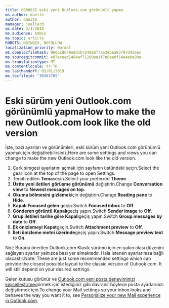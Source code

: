 ```yaml
---
title: 8000035 eski yeni Outlook.com görünümlü yapma
ms.author: daeite
author: daeite
manager: joallard
ms.date: 3/1/2018
ms.audience: Admin
ms.topic: article
ROBOTS: NOINDEX, NOFOLLOW
localization_priority: Normal
ms.openlocfilehash: 960bcd648e8d5b7249abf7a5385ea83707d4daec
ms.sourcegitcommit: 497aceed1484af71200ea1f7e0aa0f14e4e0e00a
ms.translationtype: MT
ms.contentlocale: tr-TR
ms.lasthandoff: 03/01/2019
ms.locfileid: "30363785"
---
```

# <a name="how-to-make-the-new-outlookcom-look-like-the-old-version"></a><span data-ttu-id="1f4fe-102">Eski sürüm yeni Outlook.com görünümlü yapma</span><span class="sxs-lookup"><span data-stu-id="1f4fe-102">How to make the new Outlook.com look like the old version</span></span>

<span data-ttu-id="1f4fe-103">İşte, bazı ayarları ve görünümleri, eski sürüm yeni Outlook.com görünümlü yapmak için değiştirebilirsiniz.</span><span class="sxs-lookup"><span data-stu-id="1f4fe-103">Here are some settings and views you can change to make the new Outlook.com look like the old version.</span></span>

1. <span data-ttu-id="1f4fe-104">Çark simgesi ayarlarını açmak için sayfanın üstündeki seçin.</span><span class="sxs-lookup"><span data-stu-id="1f4fe-104">Select the gear icon at the top of the page to open Settings.</span></span>
2. <span data-ttu-id="1f4fe-105">Tercih edilen **Tema**seçin.</span><span class="sxs-lookup"><span data-stu-id="1f4fe-105">Select your preferred **Theme**.</span></span>
3. <span data-ttu-id="1f4fe-106">**Üstte yeni iletileri** **görüşme görünümü** değiştirin.</span><span class="sxs-lookup"><span data-stu-id="1f4fe-106">Change **Conversation view** to **Newest messages on top**.</span></span>
4. <span data-ttu-id="1f4fe-107">**Okuma bölmesini** **gizlemek**için değiştirin.</span><span class="sxs-lookup"><span data-stu-id="1f4fe-107">Change **Reading pane** to **Hide**.</span></span>
5. <span data-ttu-id="1f4fe-108">**Kapalı** **Focused gelen** geçin.</span><span class="sxs-lookup"><span data-stu-id="1f4fe-108">Switch **Focused inbox** to **Off**.</span></span>
6. <span data-ttu-id="1f4fe-109">**Gönderen görüntü** **Kapalı**geçiş yapın.</span><span class="sxs-lookup"><span data-stu-id="1f4fe-109">Switch **Sender image** to **Off**.</span></span> 
7. <span data-ttu-id="1f4fe-110">**Grup iletileri tarihe göre** **Kapalı**geçiş yapın.</span><span class="sxs-lookup"><span data-stu-id="1f4fe-110">Switch **Group messages by date** to **Off**.</span></span> 
8. <span data-ttu-id="1f4fe-111">**Ek önizlemeyi** **Kapat**geçin.</span><span class="sxs-lookup"><span data-stu-id="1f4fe-111">Switch **Attachment preview** to **Off**.</span></span> 
9. <span data-ttu-id="1f4fe-112">**İleti önizleme metni** **üzerinde**geçiş yapın.</span><span class="sxs-lookup"><span data-stu-id="1f4fe-112">Switch **Message preview text** to **On**.</span></span>

<span data-ttu-id="1f4fe-p101">Not: Burada önerilen Outlook.com Klasik sürümü için en yakın olası düzenini sağlayan ayarlar yalnızca bazı yer almaktadır. Hala istenen ayarlarınıza bağlı olacaktır.</span><span class="sxs-lookup"><span data-stu-id="1f4fe-p101">Note: These are just some recommended settings which can provide the closest possible layout to the classic version of Outlook.com. It will still depend on your desired settings.</span></span>

<span data-ttu-id="1f4fe-115">Gelen kutusu görünür ve [Outlook.com yeni posta deneyiminizi kişiselleştirme](https://support.office.com/article/b41c2ecb-f23c-42b3-b7f8-659646d5e58c)görmek için istediğiniz gibi davranır böylece posta ayarlarınızı değiştirmek için.</span><span class="sxs-lookup"><span data-stu-id="1f4fe-115">To change your Mail settings so your inbox looks and behaves the way you want it to, see [Personalize your new Mail experience in Outlook.com](https://support.office.com/article/b41c2ecb-f23c-42b3-b7f8-659646d5e58c).</span></span>